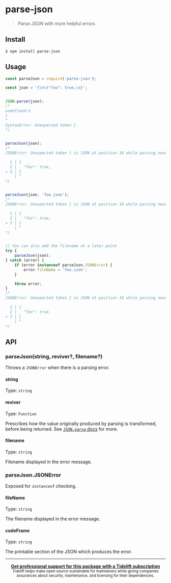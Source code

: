 # parse-json

> Parse JSON with more helpful errors

## Install

```
$ npm install parse-json
```

## Usage

```js
const parseJson = require('parse-json');

const json = '{\n\t"foo": true,\n}';


JSON.parse(json);
/*
undefined:3
}
^
SyntaxError: Unexpected token }
*/


parseJson(json);
/*
JSONError: Unexpected token } in JSON at position 16 while parsing near '{      "foo": true,}'

  1 | {
  2 |   "foo": true,
> 3 | }
    | ^
*/


parseJson(json, 'foo.json');
/*
JSONError: Unexpected token } in JSON at position 16 while parsing near '{      "foo": true,}' in foo.json

  1 | {
  2 |   "foo": true,
> 3 | }
    | ^
*/


// You can also add the filename at a later point
try {
	parseJson(json);
} catch (error) {
	if (error instanceof parseJson.JSONError) {
		error.fileName = 'foo.json';
	}

	throw error;
}
/*
JSONError: Unexpected token } in JSON at position 16 while parsing near '{      "foo": true,}' in foo.json

  1 | {
  2 |   "foo": true,
> 3 | }
    | ^
*/
```

## API

### parseJson(string, reviver?, filename?)

Throws a `JSONError` when there is a parsing error.

#### string

Type: `string`

#### reviver

Type: `Function`

Prescribes how the value originally produced by parsing is transformed, before being returned. See [`JSON.parse` docs](https://developer.mozilla.org/en-US/docs/Web/JavaScript/Reference/Global_Objects/JSON/parse#Using_the_reviver_parameter
) for more.

#### filename

Type: `string`

Filename displayed in the error message.

### parseJson.JSONError

Exposed for `instanceof` checking.

#### fileName

Type: `string`

The filename displayed in the error message.

#### codeFrame

Type: `string`

The printable section of the JSON which produces the error.

---

<div align="center">
	<b>
		<a href="https://tidelift.com/subscription/pkg/npm-parse-json?utm_source=npm-parse-json&utm_medium=referral&utm_campaign=readme">Get professional support for this package with a Tidelift subscription</a>
	</b>
	<br>
	<sub>
		Tidelift helps make open source sustainable for maintainers while giving companies<br>assurances about security, maintenance, and licensing for their dependencies.
	</sub>
</div>